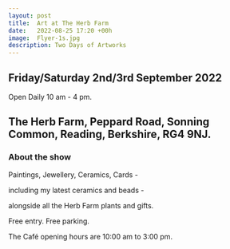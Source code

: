 ```yaml
---
layout: post
title:  Art at The Herb Farm
date:   2022-08-25 17:20 +00h
image:  Flyer-1s.jpg
description: Two Days of Artworks
---
```

## Friday/Saturday 2nd/3rd September 2022 

Open Daily 10 am - 4 pm. 

## The Herb Farm, Peppard Road, Sonning Common, Reading, Berkshire, RG4 9NJ.

### About the show

Paintings, Jewellery, Ceramics, Cards -

including my latest ceramics and beads - 

alongside all the Herb Farm plants and gifts.

Free entry. Free parking. 

The Café opening hours are 10:00 am to 3:00 pm.
